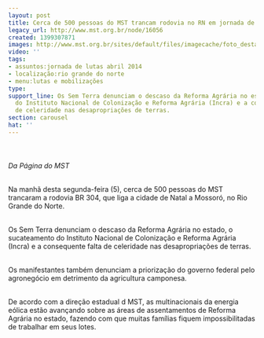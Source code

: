 ```yaml
---
layout: post
title: Cerca de 500 pessoas do MST trancam rodovia no RN em jornada de luta
legacy_url: http://www.mst.org.br/node/16056
created: 1399307871
images: http://www.mst.org.br/sites/default/files/imagecache/foto_destaque/RN_trancamento!.jpg
video: ''
tags:
- assuntos:jornada de lutas abril 2014
- localização:rio grande do norte
- menu:lutas e mobilizações
type: 
support_line: Os Sem Terra denunciam o descaso da Reforma Agrária no estado, o sucateamento
  do Instituto Nacional de Colonização e Reforma Agrária (Incra) e a consequente falta
  de celeridade nas desapropriações de terras.
section: carousel
hat: ''
---
```

<p><img style="margin: 10px;" src="http://www.mst.org.br/sites/default/files/RN_trancamento.jpg" alt=""><br><em><br>Da Página do MST</em></p><p><br>Na manhã desta segunda-feira (5), cerca de 500 pessoas do MST trancaram a rodovia BR 304, que liga a cidade de Natal a Mossoró, no Rio Grande do Norte.&nbsp;</p><p><br>Os Sem Terra denunciam o descaso da Reforma Agrária no estado, o sucateamento do Instituto Nacional de Colonização e Reforma Agrária (Incra) e a consequente falta de celeridade nas desapropriações de terras.&nbsp;</p><p><br>Os manifestantes também denunciam a priorização do governo federal pelo agronegócio em detrimento da agricultura camponesa.</p><p><br>De acordo com a direção estadual d MST, as multinacionais da energia eólica estão avançando sobre as áreas de assentamentos de Reforma Agrária no estado, fazendo com que muitas famílias fiquem impossibilitadas de trabalhar em seus lotes.</p><p>&nbsp;</p><div>&nbsp;</div>
